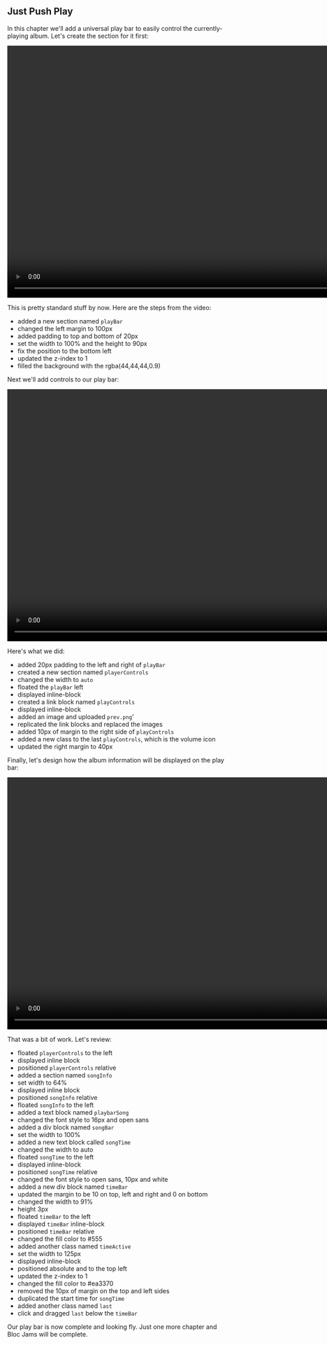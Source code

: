 ## Just Push Play

In this chapter we'll add a universal play bar to easily control the currently-playing album. Let's create the section for it first:

<center>
<video width="1024" height="576" controls> <source src="https://bloc-books.s3.amazonaws.com/webflow/screencasts/BlocJams-26.mp4" type="video/mp4">
</video>
</center>

This is pretty standard stuff by now. Here are the steps from the video:

* added a new section named `playBar`
* changed the left margin to 100px
* added padding to top and bottom of 20px
* set the width to 100% and the height to 90px
* fix the position to the bottom left
* updated the z-index to 1
* filled the background with the rgba(44,44,44,0.9)

Next we'll add controls to our play bar:

<center>
<video width="1024" height="576" controls> <source src="https://bloc-books.s3.amazonaws.com/webflow/screencasts/BlocJams-27.mp4" type="video/mp4">
</video>
</center>

Here's what we did:

* added 20px padding to the left and right of `playBar`
* created a new section named `playerControls`
* changed the width to `auto`
* floated the `playBar` left
* displayed inline-block
* created a link block named `playControls`
* displayed inline-block
* added an image and uploaded `prev.png`'
* replicated the link blocks and replaced the images
* added 10px of margin to the right side of `playControls`
* added a new class to the last `playControls`, which is the volume icon
* updated the right margin to 40px

Finally, let's design how the album information will be displayed on the play bar:

<center>
<video width="1024" height="576" controls> <source src="https://bloc-books.s3.amazonaws.com/webflow/screencasts/BlocJams-28.mp4" type="video/mp4">
</video>
</center>

That was a bit of work. Let's review:

* floated `playerControls` to the left
* displayed inline block
* positioned `playerControls` relative
* added a section named `songInfo`
* set width to 64%
* displayed inline block
* positioned `songInfo` relative
* floated `songInfo` to the left
* added a text block named `playbarSong`
* changed the font style to 16px and open sans
* added a div block named `songBar`
* set the width to 100%
* added a new text block called `songTime`
* changed the width to auto
* floated `songTime` to the left
* displayed inline-block
* positioned `songTime` relative
* changed the font style to open sans, 10px and white
* added a new div block named `timeBar`
* updated the margin to be 10 on top, left and right and 0 on bottom
* changed the width to 91%
* height 3px
* floated `timeBar` to the left
* displayed `timeBar` inline-block
* positioned `timeBar` relative
* changed the fill color to #555
* added another class named `timeActive`
* set the width to 125px
* displayed inline-block
* positioned absolute and to the top left
* updated the z-index to 1
* changed the fill color to #ea3370
* removed the 10px of margin on the top and left sides
* duplicated the start time for `songTime`
* added another class named `last`
* click and dragged `last` below the `timeBar`

Our play bar is now complete and looking fly. Just one more chapter and Bloc Jams will be complete.
